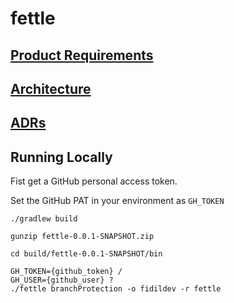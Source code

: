 # fettle

## [Product Requirements](./doc/prd.md)
## [Architecture](./doc/architecture.md)
## [ADRs](https://fidildev.github.io/fettle/doc/adr/index.html)

## Running Locally

Fist get a GitHub personal access token.

Set the GitHub PAT in your environment as `GH_TOKEN`

```shell
./gradlew build
```

```shell
gunzip fettle-0.0.1-SNAPSHOT.zip
```

```shell
cd build/fettle-0.0.1-SNAPSHOT/bin
```

```shell
GH_TOKEN={github_token} /
GH_USER={github_user} ?
./fettle branchProtection -o fidildev -r fettle
```

